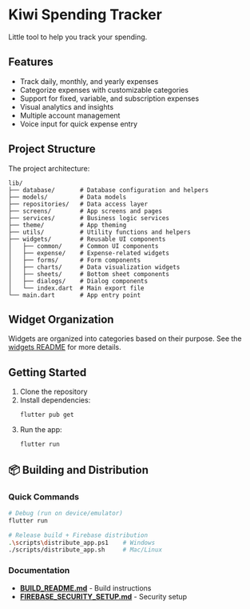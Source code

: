 # Kiwi Spending Tracker

Little tool to help you track your spending.

## Features

- Track daily, monthly, and yearly expenses
- Categorize expenses with customizable categories
- Support for fixed, variable, and subscription expenses
- Visual analytics and insights
- Multiple account management
- Voice input for quick expense entry

## Project Structure

The project architecture:

```
lib/
├── database/       # Database configuration and helpers
├── models/         # Data models
├── repositories/   # Data access layer
├── screens/        # App screens and pages
├── services/       # Business logic services
├── theme/          # App theming
├── utils/          # Utility functions and helpers
├── widgets/        # Reusable UI components
│   ├── common/     # Common UI components
│   ├── expense/    # Expense-related widgets
│   ├── forms/      # Form components
│   ├── charts/     # Data visualization widgets
│   ├── sheets/     # Bottom sheet components
│   ├── dialogs/    # Dialog components
│   └── index.dart  # Main export file
└── main.dart       # App entry point
```

## Widget Organization

Widgets are organized into categories based on their purpose. See the [widgets README](lib/widgets/README.md) for more details.

## Getting Started

1. Clone the repository
2. Install dependencies:
   ```
   flutter pub get
   ```
3. Run the app:
   ```
   flutter run
   ```

## 📦 Building and Distribution

### Quick Commands

```bash
# Debug (run on device/emulator)
flutter run

# Release build + Firebase distribution
.\scripts\distribute_app.ps1    # Windows
./scripts/distribute_app.sh     # Mac/Linux
```

### Documentation

- **[BUILD_README.md](BUILD_README.md)** - Build instructions
- **[FIREBASE_SECURITY_SETUP.md](FIREBASE_SECURITY_SETUP.md)** - Security setup
